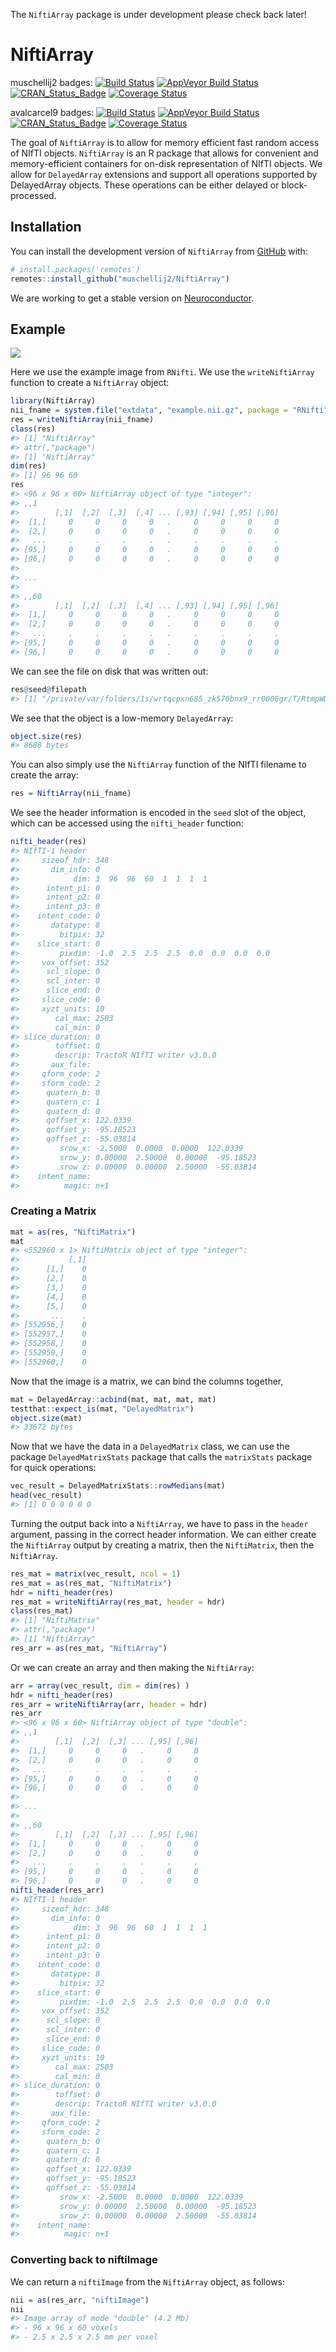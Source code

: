 
<!-- README.md is generated from README.Rmd. Please edit that file -->

The `NiftiArray` package is under development please check back later\!

# NiftiArray

<!-- badges: start -->

muschellij2 badges: [![Build
Status](https://travis-ci.org/muschellij2/NiftiArray.svg?branch=master)](https://travis-ci.org/muschellij2/NiftiArray)
[![AppVeyor Build
Status](https://ci.appveyor.com/api/projects/status/github/muschellij2/NiftiArray?branch=master&svg=true)](https://ci.appveyor.com/project/muschellij2/NiftiArray)
[![CRAN\_Status\_Badge](https://www.r-pkg.org/badges/version/NiftiArray)](https://cran.r-project.org/package=NiftiArray)
[![Coverage
Status](https://img.shields.io/coveralls/muschellij2/NiftiArray.svg)](https://coveralls.io/r/muschellij2/NiftiArray?branch=master)

avalcarcel9 badges: [![Build
Status](https://travis-ci.org/avalcarcel9/NiftiArray.svg?branch=master)](https://travis-ci.org/avalcarcel9/NiftiArray)
[![AppVeyor Build
Status](https://ci.appveyor.com/api/projects/status/github/avalcarcel9/NiftiArray?branch=master&svg=true)](https://ci.appveyor.com/project/avalcarcel9/NiftiArray)
[![CRAN\_Status\_Badge](https://www.r-pkg.org/badges/version/NiftiArray)](https://cran.r-project.org/package=NiftiArray)
[![Coverage
Status](https://img.shields.io/coveralls/avalcarcel9/NiftiArray.svg)](https://coveralls.io/r/avalcarcel9/NiftiArray?branch=master)

<!-- badges: end -->

The goal of `NiftiArray` is to allow for memory efficient fast random
access of NIfTI objects. `NiftiArray` is an R package that allows for
convenient and memory-efficient containers for on-disk representation of
NIfTI objects. We allow for `DelayedArray` extensions and support all
operations supported by DelayedArray objects. These operations can be
either delayed or block-processed.

## Installation

You can install the development version of `NiftiArray` from
[GitHub](https://github.com/) with:

``` r
# install.packages('remotes')
remotes::install_github("muschellij2/NiftiArray")
```

We are working to get a stable version on
[Neuroconductor](www.neuroconductor.org).

## Example

![](https://media.giphy.com/media/1ken0zzzL79NPy3QZj/giphy.gif)

Here we use the example image from `RNifti`. We use the
`writeNiftiArray` function to create a `NiftiArray` object:

``` r
library(NiftiArray)
nii_fname = system.file("extdata", "example.nii.gz", package = "RNifti")
res = writeNiftiArray(nii_fname)
class(res)
#> [1] "NiftiArray"
#> attr(,"package")
#> [1] "NiftiArray"
dim(res)
#> [1] 96 96 60
res
#> <96 x 96 x 60> NiftiArray object of type "integer":
#> ,,1
#>        [,1]  [,2]  [,3]  [,4] ... [,93] [,94] [,95] [,96]
#>  [1,]     0     0     0     0   .     0     0     0     0
#>  [2,]     0     0     0     0   .     0     0     0     0
#>   ...     .     .     .     .   .     .     .     .     .
#> [95,]     0     0     0     0   .     0     0     0     0
#> [96,]     0     0     0     0   .     0     0     0     0
#> 
#> ...
#> 
#> ,,60
#>        [,1]  [,2]  [,3]  [,4] ... [,93] [,94] [,95] [,96]
#>  [1,]     0     0     0     0   .     0     0     0     0
#>  [2,]     0     0     0     0   .     0     0     0     0
#>   ...     .     .     .     .   .     .     .     .     .
#> [95,]     0     0     0     0   .     0     0     0     0
#> [96,]     0     0     0     0   .     0     0     0     0
```

We can see the file on disk that was written out:

``` r
res@seed@filepath
#> [1] "/private/var/folders/1s/wrtqcpxn685_zk570bnx9_rr0000gr/T/RtmpWDkPCR/file4bc95d2129db.h5"
```

We see that the object is a low-memory `DelayedArray`:

``` r
object.size(res)
#> 8688 bytes
```

You can also simply use the `NiftiArray` function of the NIfTI filename
to create the array:

``` r
res = NiftiArray(nii_fname)
```

We see the header information is encoded in the `seed` slot of the
object, which can be accessed using the `nifti_header` function:

``` r
nifti_header(res)
#> NIfTI-1 header
#>     sizeof_hdr: 348
#>       dim_info: 0
#>            dim: 3  96  96  60  1  1  1  1
#>      intent_p1: 0
#>      intent_p2: 0
#>      intent_p3: 0
#>    intent_code: 0
#>       datatype: 8
#>         bitpix: 32
#>    slice_start: 0
#>         pixdim: -1.0  2.5  2.5  2.5  0.0  0.0  0.0  0.0
#>     vox_offset: 352
#>      scl_slope: 0
#>      scl_inter: 0
#>      slice_end: 0
#>     slice_code: 0
#>     xyzt_units: 10
#>        cal_max: 2503
#>        cal_min: 0
#> slice_duration: 0
#>        toffset: 0
#>        descrip: TractoR NIfTI writer v3.0.0
#>       aux_file: 
#>     qform_code: 2
#>     sform_code: 2
#>      quatern_b: 0
#>      quatern_c: 1
#>      quatern_d: 0
#>      qoffset_x: 122.0339
#>      qoffset_y: -95.18523
#>      qoffset_z: -55.03814
#>         srow_x: -2.5000  0.0000  0.0000  122.0339
#>         srow_y: 0.00000  2.50000  0.00000  -95.18523
#>         srow_z: 0.00000  0.00000  2.50000  -55.03814
#>    intent_name: 
#>          magic: n+1
```

### Creating a Matrix

``` r
mat = as(res, "NiftiMatrix")
mat
#> <552960 x 1> NiftiMatrix object of type "integer":
#>           [,1]
#>      [1,]    0
#>      [2,]    0
#>      [3,]    0
#>      [4,]    0
#>      [5,]    0
#>       ...    .
#> [552956,]    0
#> [552957,]    0
#> [552958,]    0
#> [552959,]    0
#> [552960,]    0
```

Now that the image is a matrix, we can bind the columns together,

``` r
mat = DelayedArray::acbind(mat, mat, mat, mat)
testthat::expect_is(mat, "DelayedMatrix")
object.size(mat)
#> 33672 bytes
```

Now that we have the data in a `DelayedMatrix` class, we can use the
package `DelayedMatrixStats` package that calls the `matrixStats`
package for quick operations:

``` r
vec_result = DelayedMatrixStats::rowMedians(mat)
head(vec_result)
#> [1] 0 0 0 0 0 0
```

Turning the output back into a `NiftiArray`, we have to pass in the
`header` argument, passing in the correct header information. We can
either create the `NiftiArray` output by creating a matrix, then the
`NiftiMatrix`, then the `NiftiArray`.

``` r
res_mat = matrix(vec_result, ncol = 1)
res_mat = as(res_mat, "NiftiMatrix")
hdr = nifti_header(res)
res_mat = writeNiftiArray(res_mat, header = hdr)
class(res_mat)
#> [1] "NiftiMatrix"
#> attr(,"package")
#> [1] "NiftiArray"
res_arr = as(res_mat, "NiftiArray")
```

Or we can create an array and then making the `NiftiArray`:

``` r
arr = array(vec_result, dim = dim(res) )
hdr = nifti_header(res)
res_arr = writeNiftiArray(arr, header = hdr)
res_arr
#> <96 x 96 x 60> NiftiArray object of type "double":
#> ,,1
#>        [,1]  [,2]  [,3] ... [,95] [,96]
#>  [1,]     0     0     0   .     0     0
#>  [2,]     0     0     0   .     0     0
#>   ...     .     .     .   .     .     .
#> [95,]     0     0     0   .     0     0
#> [96,]     0     0     0   .     0     0
#> 
#> ...
#> 
#> ,,60
#>        [,1]  [,2]  [,3] ... [,95] [,96]
#>  [1,]     0     0     0   .     0     0
#>  [2,]     0     0     0   .     0     0
#>   ...     .     .     .   .     .     .
#> [95,]     0     0     0   .     0     0
#> [96,]     0     0     0   .     0     0
nifti_header(res_arr)
#> NIfTI-1 header
#>     sizeof_hdr: 348
#>       dim_info: 0
#>            dim: 3  96  96  60  1  1  1  1
#>      intent_p1: 0
#>      intent_p2: 0
#>      intent_p3: 0
#>    intent_code: 0
#>       datatype: 8
#>         bitpix: 32
#>    slice_start: 0
#>         pixdim: -1.0  2.5  2.5  2.5  0.0  0.0  0.0  0.0
#>     vox_offset: 352
#>      scl_slope: 0
#>      scl_inter: 0
#>      slice_end: 0
#>     slice_code: 0
#>     xyzt_units: 10
#>        cal_max: 2503
#>        cal_min: 0
#> slice_duration: 0
#>        toffset: 0
#>        descrip: TractoR NIfTI writer v3.0.0
#>       aux_file: 
#>     qform_code: 2
#>     sform_code: 2
#>      quatern_b: 0
#>      quatern_c: 1
#>      quatern_d: 0
#>      qoffset_x: 122.0339
#>      qoffset_y: -95.18523
#>      qoffset_z: -55.03814
#>         srow_x: -2.5000  0.0000  0.0000  122.0339
#>         srow_y: 0.00000  2.50000  0.00000  -95.18523
#>         srow_z: 0.00000  0.00000  2.50000  -55.03814
#>    intent_name: 
#>          magic: n+1
```

### Converting back to niftiImage

We can return a `niftiImage` from the `NiftiArray` object, as follows:

``` r
nii = as(res_arr, "niftiImage")
nii
#> Image array of mode "double" (4.2 Mb)
#> - 96 x 96 x 60 voxels
#> - 2.5 x 2.5 x 2.5 mm per voxel
```

